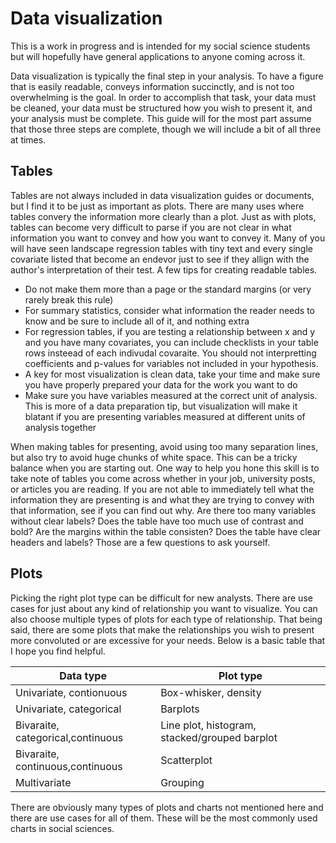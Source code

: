 # Data visualization

This is a work in progress and is intended for my social science students but will hopefully have general applications to anyone coming across it. 

Data visualization is typically the final step in your analysis. To have a figure that is easily readable, conveys information succinctly, and is not too overwhelming is the goal. In order to accomplish that task, your data must be cleaned, your data must be structured how you wish to present it, and your analysis must be complete. This guide will for the most part assume that those three steps are complete, though we will include a bit of all three at times. 

## Tables
Tables are not always included in data visualization guides or documents, but I find it to be just as important as plots. There are many uses where tables convery the information more clearly than a plot. Just as with plots, tables can become very difficult to parse if you are not clear in what information you want to convey and how you want to convey it. Many of you will have seen landscape regression tables with tiny text and every single covariate listed that become an endevor just to see if they allign with the author's interpretation of their test. A few tips for creating readable tables. 
- Do not make them more than a page or the standard margins (or very rarely break this rule)
- For summary statistics, consider what information the reader needs to know and be sure to include all of it, and nothing extra
- For regression tables, if you are testing a relationship between x and y and you have many covariates, you can include checklists in your table rows insteead of each indivudal covaraite. You should not interpretting coefficients and p-values for variables not included in your hypothesis.
- A key for most visualization is clean data, take your time and make sure you have properly prepared your data for the work you want to do
- Make sure you have variables measured at the correct unit of analysis. This is more of a data preparation tip, but visualization will make it blatant if you are presenting variables measured at different units of analysis together

When making tables for presenting, avoid using too many separation lines, but also try to avoid huge chunks of white space. This can be a tricky balance when you are starting out. One way to help you hone this skill is to take note of tables you come across whether in your job, university posts, or articles you are reading. If you are not able to immediately tell what the information they are presenting is and what they are trying to convey with that information, see if you can find out why. Are there too many variables without clear labels? Does the table have too much use of contrast and bold? Are the margins within the table consisten? Does the table have clear headers and labels? Those are a few questions to ask yourself. 

## Plots
Picking the right plot type can be difficult for new analysts. There are use cases for just about any kind of relationship you want to visualize. You can also choose multiple types of plots for each type of relationship. That being said, there are some plots that make the relationships you wish to present more convoluted or are excessive for your needs. Below is a basic table that I hope you find helpful. 

| Data type     | Plot type |
| ------------- | ------------- |
|Univariate, contionuous  | Box-whisker, density |
|Univariate, categorical  | Barplots |
|Bivaraite, categorical,continuous | Line plot, histogram, stacked/grouped barplot|
|Bivaraite, continuous,continuous | Scatterplot|
|Multivariate| Grouping|

There are obviously many types of plots and charts not mentioned here and there are use cases for all of them. These will be the most commonly used charts in social sciences. 

